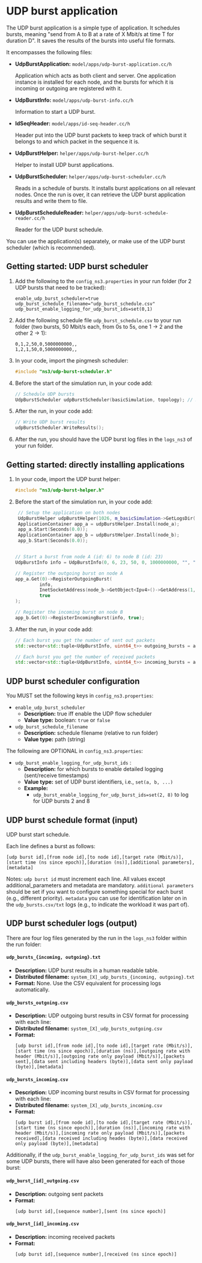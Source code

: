 # UDP burst application

The UDP burst application is a simple type of application.
It schedules bursts, meaning "send from A to B at a rate of
X Mbit/s at time T for duration D". It saves the results of
the bursts into useful file formats.

It encompasses the following files:

* **UdpBurstApplication:** `model/apps/udp-burst-application.cc/h` 

  Application which acts as both client and server. One application
  instance is installed for each node, and the bursts for which it is
  incoming or outgoing are registered with it.
  
* **UdpBurstInfo:** `model/apps/udp-burst-info.cc/h`

  Information to start a UDP burst.
  
* **IdSeqHeader:** `model/apps/id-seq-header.cc/h`

  Header put into the UDP burst packets to keep track of which burst
  it belongs to and which packet in the sequence it is.
  
* **UdpBurstHelper:** `helper/apps/udp-burst-helper.cc/h`

  Helper to install UDP burst applications.
  
* **UdpBurstScheduler:** `helper/apps/udp-burst-scheduler.cc/h`
  
  Reads in a schedule of bursts. It installs burst applications on
  all relevant nodes. Once the run is over, it can retrieve the UDP
  burst application results and write them to file. 
  
* **UdpBurstScheduleReader:** `helper/apps/udp-burst-schedule-reader.cc/h`
  
  Reader for the UDP burst schedule.

You can use the application(s) separately, or make use of the UDP burst
scheduler (which is recommended).


## Getting started: UDP burst scheduler

1. Add the following to the `config_ns3.properties` in your run folder (for 2
   UDP bursts that need to be tracked):

   ```
   enable_udp_burst_scheduler=true
   udp_burst_schedule_filename="udp_burst_schedule.csv"
   udp_burst_enable_logging_for_udp_burst_ids=set(0,1)
   ```

2. Add the following schedule file `udp_burst_schedule.csv` to your run folder
   (two bursts, 50 Mbit/s each, from 0s to 5s, one 1 -> 2 and the other 2 -> 1):

   ```
   0,1,2,50,0,5000000000,,
   1,2,1,50,0,5000000000,,
   ```

3. In your code, import the pingmesh scheduler:

   ```c++
   #include "ns3/udp-burst-scheduler.h"
   ```

3. Before the start of the simulation run, in your code add:

    ```c++
    // Schedule UDP bursts
    UdpBurstScheduler udpBurstScheduler(basicSimulation, topology); // Requires enable_udp_burst_scheduler=true
    ```
   
4. After the run, in your code add:

    ```c++
    // Write UDP burst results
    udpBurstScheduler.WriteResults();
    ```

5. After the run, you should have the UDP burst log files in the `logs_ns3` of your run folder.


## Getting started: directly installing applications

1. In your code, import the UDP burst helper:

   ```c++
   #include "ns3/udp-burst-helper.h"
   ```
   
2. Before the start of the simulation run, in your code add:

   ```c++
    // Setup the application on both nodes
    UdpBurstHelper udpBurstHelper(1026, m_basicSimulation->GetLogsDir());
    ApplicationContainer app_a = udpBurstHelper.Install(node_a);
    app_a.Start(Seconds(0.0));
    ApplicationContainer app_b = udpBurstHelper.Install(node_b);
    app_b.Start(Seconds(0.0));
   
   
   // Start a burst from node A (id: 6) to node B (id: 23)
   UdpBurstInfo info = UdpBurstInfo(0, 6, 23, 50, 0, 1000000000, "", "");
   
   // Register the outgoing burst on node A
   app_a.Get(0)->RegisterOutgoingBurst(
            info,
            InetSocketAddress(node_b->GetObject<Ipv4>()->GetAddress(1,0).GetLocal(), 1026),
            true   
   );
   
   // Register the incoming burst on node B
   app_b.Get(0)->RegisterIncomingBurst(info, true);
   ```

3. After the run, in your code add:

   ```c++
   // Each burst you get the number of sent out packets
   std::vector<std::tuple<UdpBurstInfo, uint64_t>> outgoing_bursts = app_a.Get(0)->GetOutgoingBurstsInformation();
   
   // Each burst you get the number of received packets
   std::vector<std::tuple<UdpBurstInfo, uint64_t>> incoming_bursts = app_b.Get(0)->GetIncomingBurstsInformation();
   ```


## UDP burst scheduler configuration

You MUST set the following keys in `config_ns3.properties`:

* `enable_udp_burst_scheduler`
  - **Description:** true iff enable the UDP flow scheduler
  - **Value type:** boolean: `true` or `false`
* `udp_burst_schedule_filename`
  - **Description:** schedule filename (relative to run folder)
  - **Value type:** path (string)

The following are OPTIONAL in `config_ns3.properties`:

* `udp_burst_enable_logging_for_udp_burst_ids` : 
  - **Description:** for which bursts to enable detailed logging (sent/receive timestamps)
  - **Value type:** set of UDP burst identifiers, i.e., `set(a, b, ...)`
  - **Example:**
    - `udp_burst_enable_logging_for_udp_burst_ids=set(2, 8)` to log for UDP bursts 2 and 8
    
## UDP burst schedule format (input)

UDP burst start schedule. 

Each line defines a burst as follows:

```
[udp burst id],[from node id],[to node id],[target rate (Mbit/s)],[start time (ns since epoch)],[duration (ns)],[additional parameters],[metadata]
```

Notes: `udp burst id` must increment each line. All values except additional_parameters
and metadata are mandatory. `additional parameters` should be set if you want to configure
something special for each burst (e.g., different priority). `metadata` you can use for
identification later on in the `udp_bursts.csv/txt` logs (e.g., to indicate the workload
it was part of).

## UDP burst scheduler logs (output)

There are four log files generated by the run in the `logs_ns3` folder within the run folder:

#### `udp_bursts_{incoming, outgoing}.txt`

- **Description:** UDP burst results in a human readable table.
- **Distributed filename:** `system_[X]_udp_bursts_{incoming, outgoing}.txt`
- **Format:** None. Use the CSV equivalent for processing logs automatically.

#### `udp_bursts_outgoing.csv`

- **Description:** UDP outgoing burst results in CSV format for processing with each line:
- **Distributed filename:** `system_[X]_udp_bursts_outgoing.csv`
- **Format:** 
   ```
   [udp burst id],[from node id],[to node id],[target rate (Mbit/s)],[start time (ns since epoch)],[duration (ns)],[outgoing rate with header (Mbit/s)],[outgoing rate only payload (Mbit/s)],[packets sent],[data sent including headers (byte)],[data sent only payload (byte)],[metadata]
   ```
  
#### `udp_bursts_incoming.csv`

- **Description:** UDP incoming burst results in CSV format for processing with each line:
- **Distributed filename:** `system_[X]_udp_bursts_incoming.csv`
- **Format:** 
   ```
   [udp burst id],[from node id],[to node id],[target rate (Mbit/s)],[start time (ns since epoch)],[duration (ns)],[incoming rate with header (Mbit/s)],[incoming rate only payload (Mbit/s)],[packets received],[data received including heades (byte)],[data received only payload (byte)],[metadata]
   ```
  
Additionally, if the `udp_burst_enable_logging_for_udp_burst_ids` was set for some UDP bursts,
there will have also been generated for each of those burst:

#### `udp_burst_[id]_outgoing.csv`

- **Description:** outgoing sent packets
- **Format:** 
  ```
  [udp burst id],[sequence number],[sent (ns since epoch)]
  ```

#### `udp_burst_[id]_incoming.csv`

 - **Description:** incoming received packets
- **Format:** 
  ```
  [udp burst id],[sequence number],[received (ns since epoch)]
  ```
